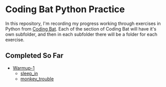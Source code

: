 # Coding Bat Python Practice 

In this repository, I'm recording my progress working through exercises in Python from [Coding Bat](https://codingbat.com/python). Each of the section of Coding Bat will have it's own subfolder, and then in each subfolder there will be a folder for each exercise.

## Completed So Far

* [Warmup-1](/warmup-1)
    * [sleep_in](/warmup-1/sleep_in)
    * [monkey_trouble](/warmup-1/monkey_trouble)
